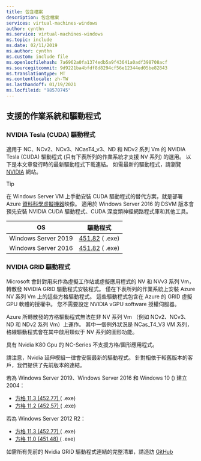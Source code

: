 ```yaml
---
title: 包含檔案
description: 包含檔案
services: virtual-machines-windows
author: cynthn
ms.service: virtual-machines-windows
ms.topic: include
ms.date: 02/11/2019
ms.author: cynthn
ms.custom: include file
ms.openlocfilehash: 7a6962a0fa1374edb5a9f43641a0adf398708acf
ms.sourcegitcommit: 9d9221ba4bfdf8d8294cf56e12344ed05be82843
ms.translationtype: MT
ms.contentlocale: zh-TW
ms.lasthandoff: 01/19/2021
ms.locfileid: "98570745"
---
```

## <a name="supported-operating-systems-and-drivers"></a>支援的作業系統和驅動程式

### <a name="nvidia-tesla-cuda-drivers"></a>NVIDIA Tesla (CUDA) 驅動程式

適用于 NC、NCv2、NCv3、NCasT4_v3、ND 和 NDv2 系列 Vm 的 NVIDIA Tesla (CUDA) 驅動程式 (只有下表所列的作業系統才支援 NV 系列) 的選用。 以下是本文章發行時的最新驅動程式下載連結。 如需最新的驅動程式，請瀏覽 [NVIDIA](https://www.nvidia.com/) 網站。

> [!TIP]
> 在 Windows Server VM 上手動安裝 CUDA 驅動程式的替代方案，就是部署 Azure [資料科學虛擬機器](../articles/machine-learning/data-science-virtual-machine/overview.md)映像。 適用於 Windows Server 2016 的 DSVM 版本會預先安裝 NVIDIA CUDA 驅動程式、CUDA 深度類神經網路程式庫和其他工具。


| OS | 驅動程式 |
| -------- |------------- |
| Windows Server 2019 | [451.82](http://us.download.nvidia.com/tesla/451.82/451.82-tesla-desktop-winserver-2019-2016-international.exe) ( .exe)  |
| Windows Server 2016 | [451.82](http://us.download.nvidia.com/tesla/451.82/451.82-tesla-desktop-winserver-2019-2016-international.exe) ( .exe)  |

### <a name="nvidia-grid-drivers"></a>NVIDIA GRID 驅動程式

Microsoft 會針對用來作為虛擬工作站或虛擬應用程式的 NV 和 NVv3 系列 Vm，轉散發 NVIDIA GRID 驅動程式安裝程式。 僅在下表所列的作業系統上安裝 Azure NV 系列 Vm 上的這些方格驅動程式。 這些驅動程式包含在 Azure 的 GRID 虛擬 GPU 軟體的授權中。 您不需要設定 NVIDIA vGPU software 授權伺服器。

Azure 所轉散發的方格驅動程式無法在非 NV 系列 Vm （例如 NCv2、NCv3、ND 和 NDv2 系列 Vm）上運作。 其中一個例外狀況是 NCas_T4_V3 VM 系列，格線驅動程式會在其中啟用類似于 NV 系列的圖形功能。

具有 Nvidia K80 Gpu 的 NC-Series 不支援方格/圖形應用程式。  

請注意，Nvidia 延伸模組一律會安裝最新的驅動程式。 針對相依于較舊版本的客戶，我們提供了先前版本的連結。

若為 Windows Server 2019、Windows Server 2016 和 Windows 10 () 建立2004：
- [方格 11.3 (452.77) ](https://go.microsoft.com/fwlink/?linkid=874181) ( .exe) 
- [方格 11.2 (452.57) ](https://download.microsoft.com/download/1/b/1/1b15516a-de49-4ba4-8651-6abda4f7fb82/452.57_grid_win10_server2016_server2019_64bit_international.exe) ( .exe)  

若為 Windows Server 2012 R2： 
- [方格 11.3 (452.77) ](https://download.microsoft.com/download/5/4/3/54323644-3c84-4aa1-97ec-35491f94c866/452.77_grid_server2012R2_64bit_azure_swl.exe) ( .exe)  
- [方格 11.0 (451.48) ](https://download.microsoft.com/download/f/7/2/f729e28b-57b8-4141-b577-38d2390973ef/451.48_grid_server2012R2_64bit_international.exe) ( .exe) 

如需所有先前的 Nvidia GRID 驅動程式連結的完整清單，請造訪 [GitHub](https://github.com/Azure/azhpc-extensions/blob/master/NvidiaGPU/resources.json)
